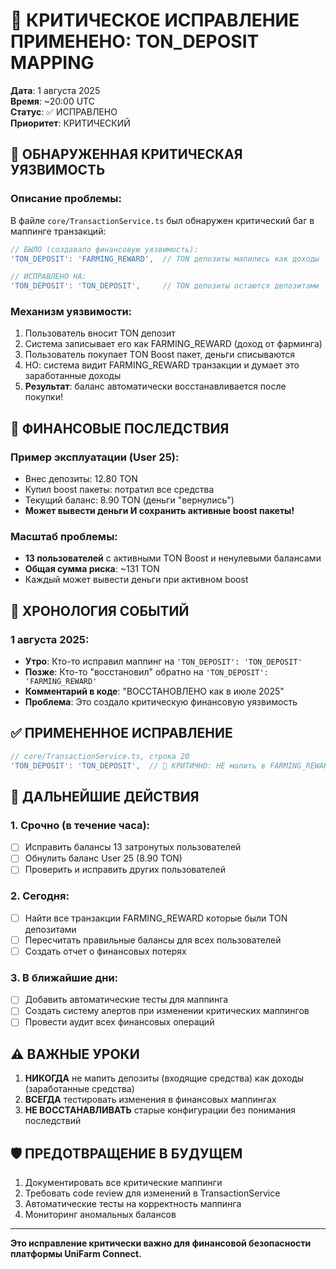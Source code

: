 # 🚨 КРИТИЧЕСКОЕ ИСПРАВЛЕНИЕ ПРИМЕНЕНО: TON_DEPOSIT MAPPING

**Дата**: 1 августа 2025  
**Время**: ~20:00 UTC  
**Статус**: ✅ ИСПРАВЛЕНО  
**Приоритет**: КРИТИЧЕСКИЙ

## 🔴 ОБНАРУЖЕННАЯ КРИТИЧЕСКАЯ УЯЗВИМОСТЬ

### Описание проблемы:
В файле `core/TransactionService.ts` был обнаружен критический баг в маппинге транзакций:

```typescript
// БЫЛО (создавало финансовую уязвимость):
'TON_DEPOSIT': 'FARMING_REWARD',  // TON депозиты мапились как доходы

// ИСПРАВЛЕНО НА:
'TON_DEPOSIT': 'TON_DEPOSIT',     // TON депозиты остаются депозитами
```

### Механизм уязвимости:
1. Пользователь вносит TON депозит
2. Система записывает его как FARMING_REWARD (доход от фарминга)
3. Пользователь покупает TON Boost пакет, деньги списываются
4. НО: система видит FARMING_REWARD транзакции и думает это заработанные доходы
5. **Результат**: баланс автоматически восстанавливается после покупки!

## 💸 ФИНАНСОВЫЕ ПОСЛЕДСТВИЯ

### Пример эксплуатации (User 25):
- Внес депозиты: 12.80 TON  
- Купил boost пакеты: потратил все средства
- Текущий баланс: 8.90 TON (деньги "вернулись")
- **Может вывести деньги И сохранить активные boost пакеты!**

### Масштаб проблемы:
- **13 пользователей** с активными TON Boost и ненулевыми балансами
- **Общая сумма риска**: ~131 TON
- Каждый может вывести деньги при активном boost

## 📝 ХРОНОЛОГИЯ СОБЫТИЙ

### 1 августа 2025:
- **Утро**: Кто-то исправил маппинг на `'TON_DEPOSIT': 'TON_DEPOSIT'`
- **Позже**: Кто-то "восстановил" обратно на `'TON_DEPOSIT': 'FARMING_REWARD'`
- **Комментарий в коде**: "ВОССТАНОВЛЕНО как в июле 2025"
- **Проблема**: Это создало критическую финансовую уязвимость

## ✅ ПРИМЕНЕННОЕ ИСПРАВЛЕНИЕ

```typescript
// core/TransactionService.ts, строка 20
'TON_DEPOSIT': 'TON_DEPOSIT',  // 🚨 КРИТИЧНО: НЕ мапить в FARMING_REWARD! Это создает двойное начисление!
```

## 🎯 ДАЛЬНЕЙШИЕ ДЕЙСТВИЯ

### 1. Срочно (в течение часа):
- [ ] Исправить балансы 13 затронутых пользователей
- [ ] Обнулить баланс User 25 (8.90 TON)
- [ ] Проверить и исправить других пользователей

### 2. Сегодня:
- [ ] Найти все транзакции FARMING_REWARD которые были TON депозитами
- [ ] Пересчитать правильные балансы для всех пользователей
- [ ] Создать отчет о финансовых потерях

### 3. В ближайшие дни:
- [ ] Добавить автоматические тесты для маппинга
- [ ] Создать систему алертов при изменении критических маппингов
- [ ] Провести аудит всех финансовых операций

## ⚠️ ВАЖНЫЕ УРОКИ

1. **НИКОГДА** не мапить депозиты (входящие средства) как доходы (заработанные средства)
2. **ВСЕГДА** тестировать изменения в финансовых маппингах
3. **НЕ ВОССТАНАВЛИВАТЬ** старые конфигурации без понимания последствий

## 🛡️ ПРЕДОТВРАЩЕНИЕ В БУДУЩЕМ

1. Документировать все критические маппинги
2. Требовать code review для изменений в TransactionService
3. Автоматические тесты на корректность маппинга
4. Мониторинг аномальных балансов

---

**Это исправление критически важно для финансовой безопасности платформы UniFarm Connect.**